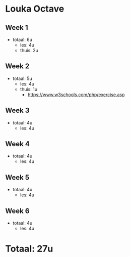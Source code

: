 # Louka Octave
## Week 1
  * totaal: 6u
    * les: 4u
    * thuis: 2u
## Week 2
  * totaal: 5u
    * les: 4u
    * thuis: 1u
      * https://www.w3schools.com/php/exercise.asp
## Week 3
  * totaal: 4u
    * les: 4u
## Week 4
  * totaal: 4u
    * les: 4u
## Week 5
  * totaal: 4u
    * les: 4u
## Week 6
  * totaal: 4u
    * les: 4u

# Totaal: 27u
